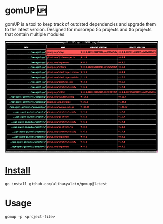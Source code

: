# gomUP 🆙

gomUP is a tool to keep track of outdated dependencies and upgrade them to the latest version. Designed for monorepo Go
projects and Go projects that contain multiple modules.

![gomUP UI](gomup.png)

# [Install](https://github.com/alihanyalcin/gomup/releases)

```
go install github.com/alihanyalcin/gomup@latest
```

# Usage

```
gomup -p <project-file>
```
